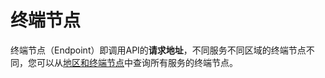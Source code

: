 # 终端节点<a name="ZH-CN_TOPIC_0000001145896593"></a>

终端节点（Endpoint）即调用API的**请求地址**，不同服务不同区域的终端节点不同，您可以从[地区和终端节点](https://developer.huaweicloud.com/endpoint?DWS)中查询所有服务的终端节点。

